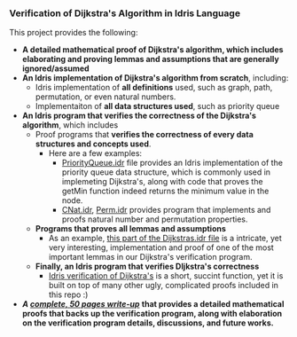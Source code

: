 ### Verification of Dijkstra's Algorithm in Idris Language

This project provides the following: 
- **A detailed mathematical proof of Dijkstra's algorithm, which includes elaborating and proving lemmas and assumptions that are generally ignored/assumed**
- **An Idris implementation of Dijkstra's algorithm from scratch**, including: 
  - Idris implementation of **all definitions** used, such as graph, path, permutation, or even natural numbers. 
  - Implementaiton of **all data structures used**, such as priority queue
- **An Idris program that verifies the correctness of the Dijkstra's algorithm**, which includes 
  - Proof programs that **verifies the correctness of every data structures and concepts used**. 
      - Here are a few examples: 
        - [PriorityQueue.idr](https://github.com/EileenFeng/Verifying-Dijkstras-Algorithm-in-Idris/blob/master/dijkstras_verification_code/PriorityQueue.idr) file provides an Idris implementation of the priority queue data structure, which is commonly used in implemeting Dijkstra's, along with code that proves the getMin function indeed returns the minimum value in the node. 
        - [CNat.idr](https://github.com/EileenFeng/Verifying-Dijkstras-Algorithm-in-Idris/blob/master/dijkstras_verification_code/CNat.idr), [Perm.idr](https://github.com/EileenFeng/Verifying-Dijkstras-Algorithm-in-Idris/blob/master/dijkstras_verification_code/Perm.idr) provides program that implements and proofs natural number and permutation properties.
  - **Programs that proves all lemmas and assumptions**
      - As an example, [this part of the Dijkstras.idr file](https://github.com/EileenFeng/Verifying-Dijkstras-Algorithm-in-Idris/blob/master/dijkstras_verification_code/Dijkstras.idr#L539-L744) is a intricate, yet very interesting, implementation and proof of one of the most important lemmas in our Dijkstra's verification program.
  - **Finally, an Idris program that verifies DIjkstra's correctness**
      - [Idris verification of Dijkstra's](https://github.com/EileenFeng/Verifying-Dijkstras-Algorithm-in-Idris/blob/master/dijkstras_verification_code/Dijkstras.idr#L764-L785) is a short, succint function, yet it is built on top of many other ugly, complicated proofs included in this repo :) 
- ***A [complete, 50 pages write-up](https://github.com/EileenFeng/Verifying-Dijkstras-Algorithm-in-Idris/blob/master/DijkstrasVerificationInIdrisWriteup.pdf)*** **that provides a detailed mathematical proofs that backs up the verification program, along with elaboration on the verification program details, discussions, and future works.**
